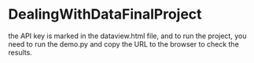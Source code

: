 # DealingWithDataFinalProject
 
the API key is marked in the dataview.html file, and to run the project, you need to run the demo.py and copy the URL to the browser to check the results.
